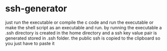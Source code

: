 # ssh-generator

just run the executable or compile the c code and run the executable or make the shell script as an executable and run.
by running the executable a .ssh directory is created in the home directory and a ssh key value pair is generated stored in .ssh folder.
the public ssh is copied to the clipboard so you just have to paste it

